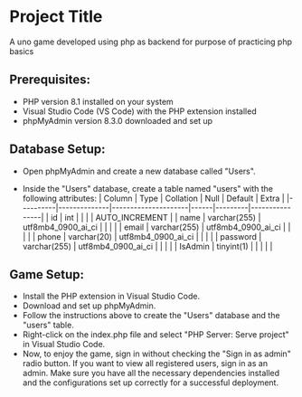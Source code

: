 
# Project Title
A uno game developed using php as backend for purpose of practicing php basics
## Prerequisites:
- PHP version 8.1 installed on your system
- Visual Studio Code (VS Code) with the PHP extension installed
- phpMyAdmin version 8.3.0 downloaded and set up
## Database Setup:
- Open phpMyAdmin and create a new database called "Users".

- Inside the "Users" database, create a table named "users" with the following attributes:
| Column   | Type         | Collation           | Null | Default | Extra          |
|----------|--------------|---------------------|------|---------|----------------|
| id       | int          |                     |      |         | AUTO_INCREMENT |
| name     | varchar(255) | utf8mb4_0900_ai_ci  |      |         |                |
| email    | varchar(255) | utf8mb4_0900_ai_ci  |      |         |                |
| phone    | varchar(20)  | utf8mb4_0900_ai_ci  |      |         |                |
| password | varchar(255) | utf8mb4_0900_ai_ci  |      |         |                |
| IsAdmin  | tinyint(1)   |                     |      |         |                |
## Game Setup:
- Install the PHP extension in Visual Studio Code.
- Download and set up phpMyAdmin.
- Follow the instructions above to create the "Users" database and the "users" table.
- Right-click on the index.php file and select "PHP Server: Serve project" in  Visual Studio Code.
- Now, to enjoy the game, sign in without checking the "Sign in as admin" radio button. If you want to view all registered users, sign in as an admin.
Make sure you have all the necessary dependencies installed and the configurations set up correctly for a successful deployment.